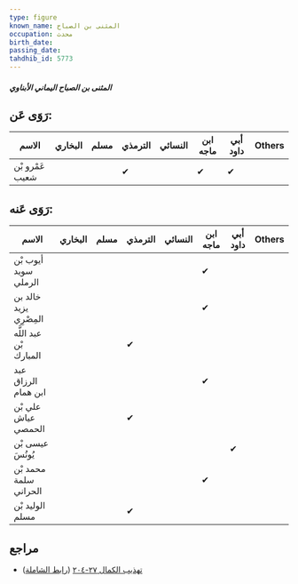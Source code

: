```yaml
---
type: figure
known_name: المثنى بن الصباح
occupation: محدث
birth_date:
passing_date:
tahdhib_id: 5773
---
```

##### المثنى بن الصباح اليماني الأبناوي

## رَوَى عَن:
| الاسم           | البخاري | مسلم | الترمذي | النسائي | ابن ماجه | أبي داود | Others |
| --------------- | ------- | ---- | ------- | ------- | -------- | -------- | ------ |
| عَمْرو بْن شعيب |         |      | ✔       |         | ✔        | ✔        |        |
## رَوَى عَنه:
| الاسم                  | البخاري | مسلم | الترمذي | النسائي | ابن ماجه | أبي داود | Others |
| ---------------------- | ------- | ---- | ------- | ------- | -------- | -------- | ------ |
| أيوب بْن سويد الرملي   |         |      |         |         | ✔        |          |        |
| خالد بن يزيد المِصْرِي |         |      |         |         | ✔        |          |        |
| عبد اللَّه بْن المبارك |         |      | ✔       |         |          |          |        |
| عبد الرزاق ابن همام    |         |      |         |         | ✔        |          |        |
| علي بْن عياش الحمصي    |         |      | ✔       |         |          |          |        |
| عيسى بْن يُونُسَ       |         |      |         |         |          | ✔        |        |
| محمد بْن سلمة الحراني  |         |      |         |         | ✔        |          |        |
| الوليد بْن مسلم        |         |      | ✔       |         |          |          |        |
## مراجع
- [تهذيب الكمال ٢٧-٢٠٤](obsidian://open?vault=Tahdhib-al-Kamal&file=Figures/٥٧٧٣-المثنى%20بن%20الصباح%20اليماني%20الأبناوي) ([رابط الشاملة](https://shamela.ws/book/3722/14593))
